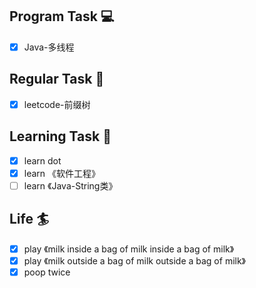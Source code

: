 

## Program Task  💻
- [x] Java-多线程

## Regular Task  🤡
- [x] leetcode-前缀树

## Learning Task 🎯
- [x] learn dot
- [x] learn 《软件工程》
- [ ] learn 《Java-String类》

## Life 🏄
- [x] play 《milk inside a bag of milk inside a bag of milk》
- [x] play 《milk outside a bag of milk outside a bag of milk》
- [x] poop twice